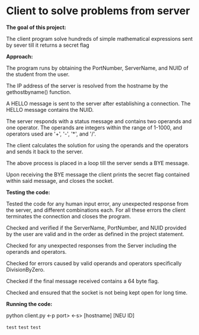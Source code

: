 <H1>Client to solve problems from server</H1>

**The goal of this project:**

The client program solve hundreds of simple mathematical expressions sent by sever till it returns a secret flag

**Approach:**

The program runs by obtaining the PortNumber, ServerName, and NUID of the student from the user.

The IP address of the server is resolved from the hostname by the gethostbyname() function.

A HELLO message is sent to the server after establishing a connection. The HELLO message contains the NUID.

The server responds with a status message and contains two operands and one operator. The operands are integers within the range of 1-1000, and operators used are '+', '-', '*', and '/'.

The client calculates the solution for using the operands and the operators and sends it back to the server.

The above process is placed in a loop till the server sends a BYE message.

Upon receiving the BYE message the client prints the secret flag contained within said message, and closes the socket.

**Testing the code:**

Tested the code for any human input error, any unexpected response from the server, and different combinations each. For all these errors the client terminates the connection and closes the program.

Checked and verified if the ServerName, PortNumber, and NUID provided by the user are valid and in the order as defined in the project statement.

Checked for any unexpected responses from the Server including the operands and operators. 

Checked for errors caused by valid operands and operators specifically DivisionByZero.

Checked if the final message received contains a 64 byte flag. 

Checked and ensured that the socket is not being kept open for long time.

**Running the code:**

python client.py <-p port> <-s> [hostname] [NEU ID]

`test`
`test`
`test`
